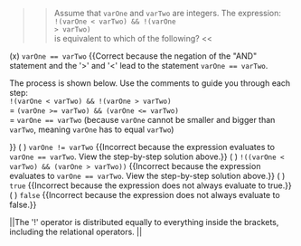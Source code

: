 >>Assume that <code>varOne</code> and <code>varTwo</code> are integers. The expression:
<code><br/>!(varOne &lt; varTwo) &amp;&amp; !(varOne &gt; varTwo)<br/></code>
is equivalent to which of the following? <<

(x) <code>varOne == varTwo</code> {{Correct because the negation of the "AND" statement and the '&gt;' and '&lt;' lead to the statement <code>varOne == varTwo</code>.
<p>The process is shown below. Use the comments to guide you through each step:<br/>
<code>!(varOne &lt; varTwo) &amp;&amp; !(varOne &gt; varTwo)</code><br/>
= <code>(varOne &gt;= varTwo) &amp;&amp; (varOne &lt;= varTwo)</code><br/>
= <code>varOne == varTwo</code> (because <code>varOne</code> cannot be smaller and bigger than <code>varTwo</code>, meaning <code>varOne</code> has to equal <code>varTwo</code>)</p>}}
( ) <code>varOne != varTwo</code> {{Incorrect because the expression evaluates to <code>varOne == varTwo</code>. View the step-by-step solution above.}}
( ) <code>!((varOne &lt; varTwo) &amp;&amp; (varOne &gt; varTwo))</code> {{Incorrect because the expression evaluates to <code>varOne == varTwo</code>.  View the step-by-step solution above.}}
( ) <code>true</code> {{Incorrect because the expression does not always evaluate to true.}}
( ) <code>false</code> {{Incorrect because the expression does not always evaluate to false.}}

||The '!' operator is distributed equally to everything inside the brackets, including the relational operators. ||
